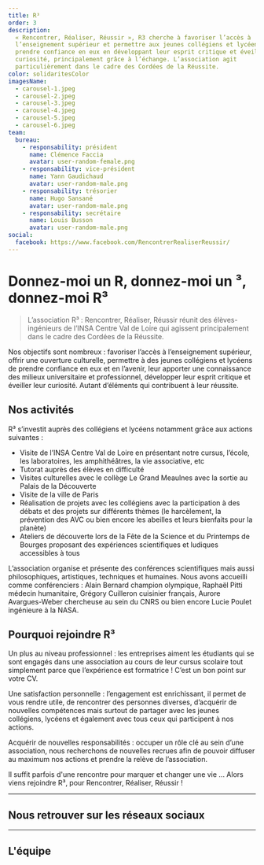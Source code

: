 ```yaml
---
title: R³
order: 3
description:
  « Rencontrer, Réaliser, Réussir », R3 cherche à favoriser l’accès à
  l’enseignement supérieur et permettre aux jeunes collégiens et lycéens de
  prendre confiance en eux en développant leur esprit critique et éveiller leur
  curiosité, principalement grâce à l’échange. L’association agit
  particulièrement dans le cadre des Cordées de la Réussite.
color: solidaritesColor
imagesName:
  - carousel-1.jpeg
  - carousel-2.jpeg
  - carousel-3.jpeg
  - carousel-4.jpeg
  - carousel-5.jpeg
  - carousel-6.jpeg
team:
  bureau:
    - responsability: président
      name: Clémence Faccia
      avatar: user-random-female.png
    - responsability: vice-président
      name: Yann Gaudichaud
      avatar: user-random-male.png
    - responsability: trésorier
      name: Hugo Sansané
      avatar: user-random-male.png
    - responsability: secrétaire
      name: Louis Busson
      avatar: user-random-male.png
social:
  facebook: https://www.facebook.com/RencontrerRealiserReussir/
---
```


# Donnez-moi un R, donnez-moi un ³, donnez-moi R³

<campus-center>
  <campus-responsive-image folder-name="federation/solidarites/r3" name="logo.jpeg" max-width="400"></campus-responsive-image>
</campus-center>

> L’association R³ : Rencontrer, Réaliser, Réussir réunit des élèves-ingénieurs
> de l’INSA Centre Val de Loire qui agissent principalement dans le cadre des
> Cordées de la Réussite.

Nos objectifs sont nombreux : favoriser l’accès à l’enseignement supérieur,
offrir une ouverture culturelle, permettre à des jeunes collégiens et lycéens de
prendre confiance en eux et en l’avenir, leur apporter une connaissance des
milieux universitaire et professionnel, développer leur esprit critique et
éveiller leur curiosité. Autant d’éléments qui contribuent à leur réussite.

## Nos activités

R³ s’investit auprès des collégiens et lycéens notamment grâce aux actions
suivantes :

- Visite de l’INSA Centre Val de Loire en présentant notre cursus, l’école, les
  laboratoires, les amphithéâtres, la vie associative, etc
- Tutorat auprès des élèves en difficulté
- Visites culturelles avec le collège Le Grand Meaulnes avec la sortie au Palais
  de la Découverte
- Visite de la ville de Paris
- Réalisation de projets avec les collégiens avec la participation à des débats
  et des projets sur différents thèmes (le harcèlement, la prévention des AVC ou
  bien encore les abeilles et leurs bienfaits pour la planète)
- Ateliers de découverte lors de la Fête de la Science et du Printemps de
  Bourges proposant des expériences scientifiques et ludiques accessibles à tous

L’association organise et présente des conférences scientifiques mais aussi
philosophiques, artistiques, techniques et humaines. Nous avons accueilli comme
conférenciers : Alain Bernard champion olympique, Raphaël Pitti médecin
humanitaire, Grégory Cuilleron cuisinier français, Aurore Avargues-Weber
chercheuse au sein du CNRS ou bien encore Lucie Poulet ingénieure à la NASA.

<campus-center>
  <campus-carousel :names="imagesName" folder-name="federation/solidarites/r3"></campus-carousel>
</campus-center>

## Pourquoi rejoindre R³

Un plus au niveau professionnel : les entreprises aiment les étudiants qui se
sont engagés dans une association au cours de leur cursus scolaire tout
simplement parce que l’expérience est formatrice ! C’est un bon point sur votre
CV.

Une satisfaction personnelle : l’engagement est enrichissant, il permet de vous
rendre utile, de rencontrer des personnes diverses, d’acquérir de nouvelles
compétences mais surtout de partager avec les jeunes collégiens, lycéens et
également avec tous ceux qui participent à nos actions.

Acquérir de nouvelles responsabilités : occuper un rôle clé au sein d’une
association, nous recherchons de nouvelles recrues afin de pouvoir diffuser au
maximum nos actions et prendre la relève de l’association.

Il suffit parfois d'une rencontre pour marquer et changer une vie ... Alors
viens rejoindre R³, pour Rencontrer, Réaliser, Réussir !

---

## Nous retrouver sur les réseaux sociaux

<campus-social :social="social" :color="color"></campus-social>

---

## L'équipe

<campus-team :team="team" :color="color"></campus-team>
